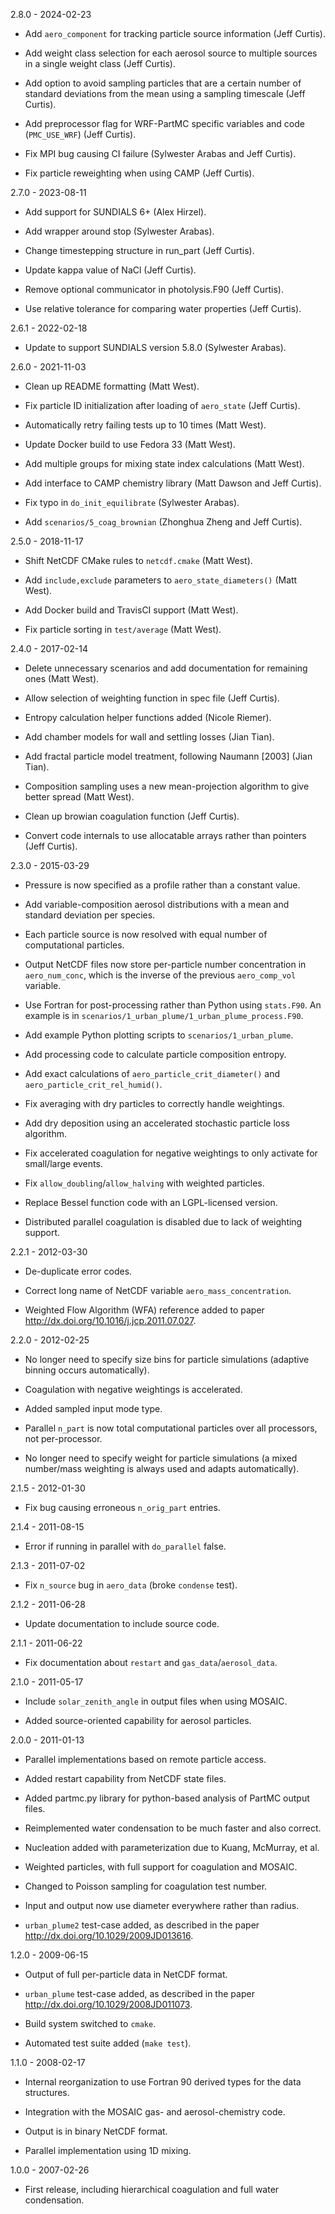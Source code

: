 2.8.0 - 2024-02-23

  * Add `aero_component` for tracking particle source information (Jeff Curtis).

  * Add weight class selection for each aerosol source to multiple sources in a
    single weight class (Jeff Curtis).

  * Add option to avoid sampling particles that are a certain number of
    standard deviations from the mean using a sampling timescale
    (Jeff Curtis).

  * Add preprocessor flag for WRF-PartMC specific variables and code 
    (`PMC_USE_WRF`) (Jeff Curtis).

  * Fix MPI bug causing CI failure (Sylwester Arabas and Jeff Curtis).

  * Fix particle reweighting when using CAMP (Jeff Curtis). 
 
2.7.0 - 2023-08-11

  * Add support for SUNDIALS 6+ (Alex Hirzel).

  * Add wrapper around stop (Sylwester Arabas).

  * Change timestepping structure in run_part (Jeff Curtis).

  * Update kappa value of NaCl (Jeff Curtis).

  * Remove optional communicator in photolysis.F90 (Jeff Curtis).

  * Use relative tolerance for comparing water properties (Jeff Curtis).

2.6.1 - 2022-02-18

  * Update to support SUNDIALS version 5.8.0 (Sylwester Arabas).

2.6.0 - 2021-11-03

  * Clean up README formatting (Matt West).

  * Fix particle ID initialization after loading of `aero_state`
    (Jeff Curtis).

  * Automatically retry failing tests up to 10 times (Matt West).

  * Update Docker build to use Fedora 33 (Matt West).

  * Add multiple groups for mixing state index calculations (Matt West).

  * Add interface to CAMP chemistry library (Matt Dawson and Jeff Curtis).

  * Fix typo in `do_init_equilibrate` (Sylwester Arabas).

  * Add `scenarios/5_coag_brownian` (Zhonghua Zheng and Jeff Curtis).

2.5.0 - 2018-11-17

  * Shift NetCDF CMake rules to `netcdf.cmake` (Matt West).

  * Add `include,exclude` parameters to `aero_state_diameters()`
    (Matt West).

  * Add Docker build and TravisCI support (Matt West).

  * Fix particle sorting in `test/average` (Matt West).

2.4.0 - 2017-02-14

  * Delete unnecessary scenarios and add documentation for remaining
    ones (Matt West).

  * Allow selection of weighting function in spec file (Jeff Curtis).

  * Entropy calculation helper functions added (Nicole Riemer).

  * Add chamber models for wall and settling losses (Jian Tian).

  * Add fractal particle model treatment, following Naumann [2003]
    (Jian Tian).

  * Composition sampling uses a new mean-projection algorithm to give
    better spread (Matt West).

  * Clean up browian coagulation function (Jeff Curtis).

  * Convert code internals to use allocatable arrays rather than
    pointers (Jeff Curtis).

2.3.0 - 2015-03-29

  * Pressure is now specified as a profile rather than a constant value.

  * Add variable-composition aerosol distributions with a mean and
    standard deviation per species.

  * Each particle source is now resolved with equal number of
    computational particles.

  * Output NetCDF files now store per-particle number concentration in
    `aero_num_conc`, which is the inverse of the previous
    `aero_comp_vol` variable.

  * Use Fortran for post-processing rather than Python using `stats.F90`.
    An example is in `scenarios/1_urban_plume/1_urban_plume_process.F90`.

  * Add example Python plotting scripts to `scenarios/1_urban_plume`.

  * Add processing code to calculate particle composition entropy.

  * Add exact calculations of `aero_particle_crit_diameter()` and
    `aero_particle_crit_rel_humid()`.

  * Fix averaging with dry particles to correctly handle weightings.

  * Add dry deposition using an accelerated stochastic particle loss
    algorithm.

  * Fix accelerated coagulation for negative weightings to only activate
    for small/large events.

  * Fix `allow_doubling`/`allow_halving` with weighted particles.

  * Replace Bessel function code with an LGPL-licensed version.

  * Distributed parallel coagulation is disabled due to lack of
    weighting support.

2.2.1 - 2012-03-30

  * De-duplicate error codes.

  * Correct long name of NetCDF variable `aero_mass_concentration`.

  * Weighted Flow Algorithm (WFA) reference added to paper
    <http://dx.doi.org/10.1016/j.jcp.2011.07.027>.

2.2.0 - 2012-02-25

  * No longer need to specify size bins for particle simulations
    (adaptive binning occurs automatically).

  * Coagulation with negative weightings is accelerated.

  * Added sampled input mode type.

  * Parallel `n_part` is now total computational particles over all
    processors, not per-processor.

  * No longer need to specify weight for particle simulations (a mixed
    number/mass weighting is always used and adapts automatically).

2.1.5 - 2012-01-30

  * Fix bug causing erroneous `n_orig_part` entries.

2.1.4 - 2011-08-15

  * Error if running in parallel with `do_parallel` false.

2.1.3 - 2011-07-02

  * Fix `n_source` bug in `aero_data` (broke `condense` test).

2.1.2 - 2011-06-28

  * Update documentation to include source code.

2.1.1 - 2011-06-22

  * Fix documentation about `restart` and `gas_data`/`aerosol_data`.

2.1.0 - 2011-05-17

  * Include `solar_zenith_angle` in output files when using MOSAIC.

  * Added source-oriented capability for aerosol particles.

2.0.0 - 2011-01-13

  * Parallel implementations based on remote particle access.

  * Added restart capability from NetCDF state files.

  * Added partmc.py library for python-based analysis of PartMC output
    files.

  * Reimplemented water condensation to be much faster and also correct.

  * Nucleation added with parameterization due to Kuang, McMurray, et al.

  * Weighted particles, with full support for coagulation and MOSAIC.

  * Changed to Poisson sampling for coagulation test number.

  * Input and output now use diameter everywhere rather than radius.

  * `urban_plume2` test-case added, as described in the paper
     <http://dx.doi.org/10.1029/2009JD013616>.

1.2.0 - 2009-06-15

  * Output of full per-particle data in NetCDF format.

  * `urban_plume` test-case added, as described in the paper
    <http://dx.doi.org/10.1029/2008JD011073>.

  * Build system switched to `cmake`.

  * Automated test suite added (`make test`).

1.1.0 - 2008-02-17

  * Internal reorganization to use Fortran 90 derived types for the
    data structures.

  * Integration with the MOSAIC gas- and aerosol-chemistry code.

  * Output is in binary NetCDF format.

  * Parallel implementation using 1D mixing.

1.0.0 - 2007-02-26

  * First release, including hierarchical coagulation and full water
    condensation.
